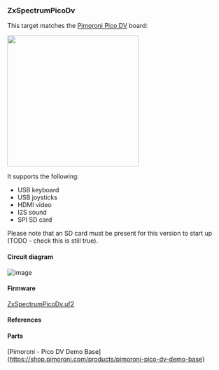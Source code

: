 ### ZxSpectrumPicoDv
This target matches the [Pimoroni Pico DV](https://shop.pimoroni.com/products/pimoroni-pico-dv-demo-base) board:

<img src="P1040672_1500x1500.png" width="300"/>

It supports the following:
* USB keyboard
* USB joysticks
* HDMI video
* I2S sound
* SPI SD card

Please note that an SD card must be present for this version to start up (TODO - check this is still true).

#### Circuit diagram

![image](ZxSpectrumPicoDv.png)

#### Firmware

[ZxSpectrumPicoDv.uf2](/uf2/ZxSpectrumPicoDv.uf2)

#### References

#### Parts

[Pimoroni - Pico DV Demo Base](https://shop.pimoroni.com/products/pimoroni-pico-dv-demo-base}